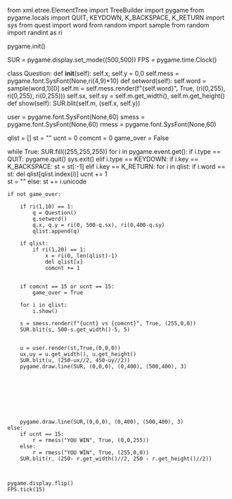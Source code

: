 from xml.etree.ElementTree import TreeBuilder
import pygame
from pygame.locals import QUIT, KEYDOWN, K_BACKSPACE, K_RETURN
import sys
from quest import word
from random import sample
from random import randint as ri

pygame.init()

SUR = pygame.display.set_mode((500,500))
FPS = pygame.time.Clock()

class Question:
    def __init__(self):
        self.x, self.y = 0,0
        self.mess = pygame.font.SysFont(None,ri(4,9)*10)
    def setword(self):
        self.word = sample(word,1)[0]
        self.m = self.mess.render(f"{self.word}", True, (ri(0,255), ri(0,255), ri(0,255)))
        self.sx, self.sy = self.m.get_width(), self.m.get_height()
    def show(self):
        SUR.blit(self.m, (self.x, self.y))

user = pygame.font.SysFont(None,60)
smess = pygame.font.SysFont(None,60)
rmess = pygame.font.SysFont(None,60)

qlist = []
st = ""
ucnt = 0
comcnt = 0
game_over = False

while True:
    SUR.fill((255,255,255))
    for i in pygame.event.get():
        if i.type == QUIT:
            pygame.quit()
            sys.exit()
        elif i.type == KEYDOWN:
            if i.key == K_BACKSPACE:
                st = st[:-1]
            elif i.key == K_RETURN:
                for i in qlist:
                    if i.word == st:
                        del qlist[qlist.index(i)]
                        ucnt += 1        
                st = ""
            else:
                st += i.unicode
    

    if not game_over:

        if ri(1,10) == 1:
            q = Question()
            q.setword()
            q.x, q.y = ri(0, 500-q.sx), ri(0,400-q.sy)
            qlist.append(q)

        if qlist:
            if ri(1,20) == 1:
                x = ri(0, len(qlist)-1)
                del qlist[x]
                comcnt += 1


        if comcnt == 15 or ucnt == 15:
            game_over = True

        for i in qlist:
            i.show()

        s = smess.render(f"{ucnt} vs {comcnt}", True, (255,0,0))
        SUR.blit(s, 500-s.get_width()-5, 5)


        u = user.render(st,True,(0,0,0))
        ux,uy = u.get_width(), u.get_height()
        SUR.blit(u, (250-ux//2, 450-uy//2))
        pygame.draw.line(SUR, (0,0,0), (0,400), (500,400), 3)








        pygame.draw.line(SUR,(0,0,0), (0,400), (500,400), 3)
    else:
        if ucnt == 15:
            r = rmess("YOU WIN", True, (0,0,255))
        else:
            r = rmess("YOU WIN", True, (255,0,0))
        SUR.blit(r, (250- r.get_width()//2, 250 - r.get_height()//2))



    pygame.display.flip()
    FPS.tick(15)
    



